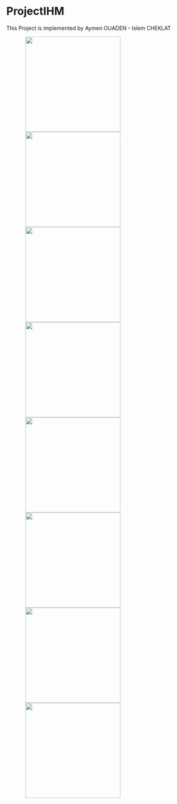# ProjectIHM
This Project is implemented by Aymen OUADEN - Islem CHEKLAT
 
<img src="images/welcom.jpg" width="250" style="margin-left: 50px">  <img src="images/pin.jpg" width="250" style="margin-left: 50px"> <img src="images/darkMenu.jpg" width="250" style="margin-left: 50px">
<img src="images/LightMenu.jpg" width="250" style="margin-left: 50px">  <img src="images/listLight.jpg" width="250" style="margin-left: 50px"> <img src="images/listDark.png" width="250" style="margin-left: 50px"> <img src="images/langue.jpg" width="250" style="margin-left: 50px"> <img src="images/mode.jpg" width="250" style="margin-left: 50px">


